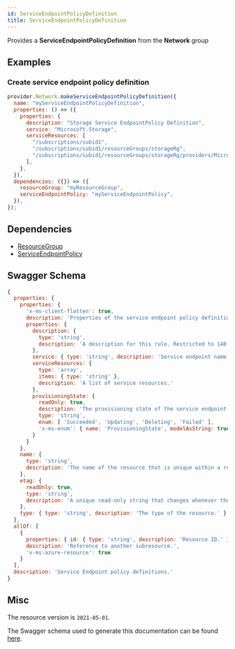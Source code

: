 ```yaml
---
id: ServiceEndpointPolicyDefinition
title: ServiceEndpointPolicyDefinition
---
```

Provides a **ServiceEndpointPolicyDefinition** from the **Network** group
## Examples
### Create service endpoint policy definition
```js
provider.Network.makeServiceEndpointPolicyDefinition({
  name: "myServiceEndpointPolicyDefinition",
  properties: () => ({
    properties: {
      description: "Storage Service EndpointPolicy Definition",
      service: "Microsoft.Storage",
      serviceResources: [
        "/subscriptions/subid1",
        "/subscriptions/subid1/resourceGroups/storageRg",
        "/subscriptions/subid1/resourceGroups/storageRg/providers/Microsoft.Storage/storageAccounts/stAccount",
      ],
    },
  }),
  dependencies: ({}) => ({
    resourceGroup: "myResourceGroup",
    serviceEndpointPolicy: "myServiceEndpointPolicy",
  }),
});

```
## Dependencies
- [ResourceGroup](../Resources/ResourceGroup.md)
- [ServiceEndpointPolicy](../Network/ServiceEndpointPolicy.md)
## Swagger Schema
```js
{
  properties: {
    properties: {
      'x-ms-client-flatten': true,
      description: 'Properties of the service endpoint policy definition.',
      properties: {
        description: {
          type: 'string',
          description: 'A description for this rule. Restricted to 140 chars.'
        },
        service: { type: 'string', description: 'Service endpoint name.' },
        serviceResources: {
          type: 'array',
          items: { type: 'string' },
          description: 'A list of service resources.'
        },
        provisioningState: {
          readOnly: true,
          description: 'The provisioning state of the service endpoint policy definition resource.',
          type: 'string',
          enum: [ 'Succeeded', 'Updating', 'Deleting', 'Failed' ],
          'x-ms-enum': { name: 'ProvisioningState', modelAsString: true }
        }
      }
    },
    name: {
      type: 'string',
      description: 'The name of the resource that is unique within a resource group. This name can be used to access the resource.'
    },
    etag: {
      readOnly: true,
      type: 'string',
      description: 'A unique read-only string that changes whenever the resource is updated.'
    },
    type: { type: 'string', description: 'The type of the resource.' }
  },
  allOf: [
    {
      properties: { id: { type: 'string', description: 'Resource ID.' } },
      description: 'Reference to another subresource.',
      'x-ms-azure-resource': true
    }
  ],
  description: 'Service Endpoint policy definitions.'
}
```
## Misc
The resource version is `2021-05-01`.

The Swagger schema used to generate this documentation can be found [here](https://github.com/Azure/azure-rest-api-specs/tree/main/specification/network/resource-manager/Microsoft.Network/stable/2021-05-01/serviceEndpointPolicy.json).
